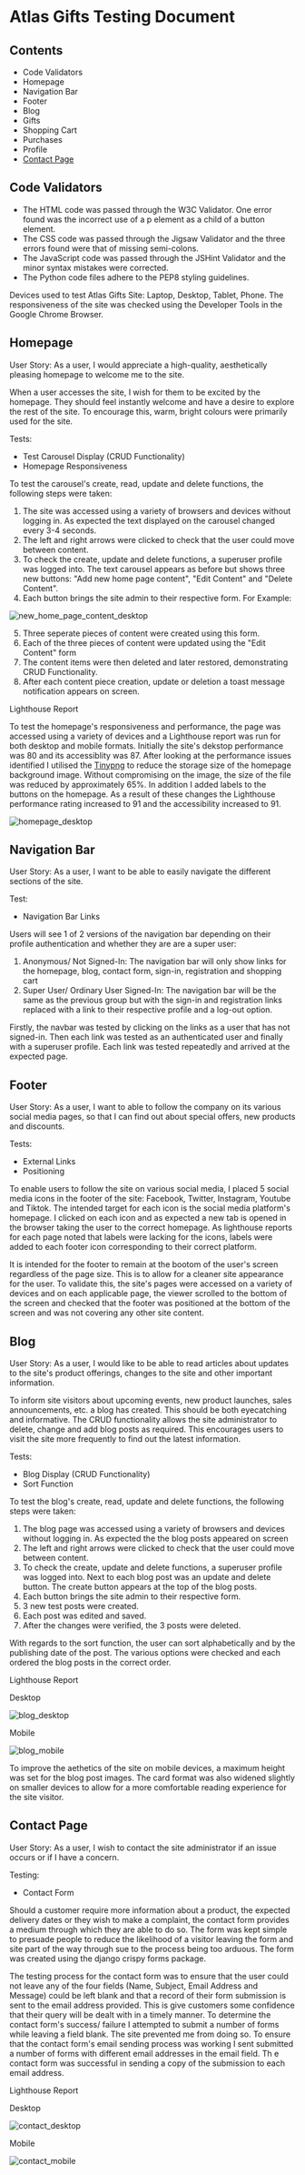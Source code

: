 # Atlas Gifts Testing Document

## Contents
* Code Validators
* Homepage
* Navigation Bar
* Footer
* Blog
* Gifts
* Shopping Cart
* Purchases
* Profile
* [Contact Page](#contact-page)

## Code Validators
* The HTML code was passed through the W3C Validator. One error found was the incorrect use of a p element as a child of a button element.
* The CSS code was passed through the Jigsaw Validator and the three errors found were that of missing semi-colons.
* The JavaScript code was passed through the JSHint Validator and the minor syntax mistakes were corrected.
* The Python code files adhere to the PEP8 styling guidelines.

Devices used to test Atlas Gifts Site: Laptop, Desktop, Tablet, Phone. The responsiveness of the site was checked using the Developer Tools in the Google Chrome Browser.

## Homepage
User Story: As a user, I would appreciate a high-quality, aesthetically pleasing homepage to welcome me to the site.

When a user accesses the site, I wish for them to be excited by the homepage. They should feel instantly welcome and have a desire to explore the rest of the site. To encourage this, warm, bright colours were primarily used for the site. 

Tests:
 * Test Carousel Display (CRUD Functionality)
 * Homepage Responsiveness

To test the carousel's create, read, update and delete functions, the following steps were taken:
1. The site was accessed using a variety of browsers and devices without logging in. As expected the text displayed on the carousel changed every 3-4 seconds.
2. The left and right arrows were clicked to check that the user could move between content.
3. To check the create, update and delete functions, a superuser profile was logged into. The text carousel appears as before but shows three new buttons: "Add new home page content", "Edit Content" and "Delete Content". 
4. Each button brings the site admin to their respective form. For Example:

![new_home_page_content_desktop](https://user-images.githubusercontent.com/72452781/165380472-1b77e153-0935-4664-b1ad-7da9a2467451.png)

5. Three seperate pieces of content were created using this form.
6. Each of the three pieces of content were updated using the "Edit Content" form
7. The content items were then deleted and later restored, demonstrating CRUD Functionality.
8. After each content piece creation, update or deletion a toast message notification appears on screen.

Lighthouse Report

To test the homepage's responsiveness and performance, the page was accessed using a variety of devices and a Lighthouse report was run for both desktop and mobile formats. Initially the site's dekstop performance was 80 and its accessiblity was 87. After looking at the performance issues identified I utilised the [Tinypng](https://tinypng.com/) to reduce the storage size of the homepage background image. Without compromising on the image, the size of the file was reduced by approximately 65%. In addition I added labels to the buttons on the homepage. As a result of these changes the Lighthouse performance rating increased to 91 and the accessibility increased to 91.

![homepage_desktop](https://user-images.githubusercontent.com/72452781/165378805-8ea99e7a-62c1-4416-91d6-b1f9b55696fc.png)

## Navigation Bar
User Story: As a user, I want to be able to easily navigate the different sections of the site.

Test:
 * Navigation Bar Links

Users will see 1 of 2 versions of the navigation bar depending on their profile authentication and whether they are are a super user:
1. Anonymous/ Not Signed-In: The navigation bar will only show links for the homepage, blog, contact form, sign-in, registration and shopping cart
2. Super User/ Ordinary User Signed-In: The navigation bar will be the same as the previous group but with the sign-in and registration links replaced with a link to their respective profile and a log-out option.

Firstly, the navbar was tested by clicking on the links as a user that has not signed-in. Then each link was tested as an authenticated user and finally with a superuser profile. Each link was tested repeatedly and arrived at the expected page.


## Footer
User Story: As a user, I want to able to follow the company on its various social media pages, so that I can find out about special offers, new products and discounts.

Tests:
 * External Links
 * Positioning

To enable users to follow the site on various social media, I placed 5 social media icons in the footer of the site: Facebook, Twitter, Instagram, Youtube and Tiktok. The intended target for each icon is the social media platform's homepage. I clicked on each icon and as expected a new tab is opened in the browser taking the user to the correct homepage. As lighthouse reports for each page noted that labels were lacking for the icons, labels were added to each footer icon corresponding to their correct platform.

It is intended for the footer to remain at the bootom of the user's screen regardless of the page size. This is to allow for a cleaner site appearance for the user. To validate this, the site's pages were accessed on a variety of devices and on each applicable page, the viewer scrolled to the bottom of the screen and checked that the footer was positioned at the bottom of the screen and was not covering any other site content.

## Blog
User Story: As a user, I would like to be able to read articles about updates to the site's product offerings, changes to the site and other important information.

To inform site visitors about upcoming events, new product launches, sales announcements, etc. a blog has created. This should be both eyecatching and informative. The CRUD functionality allows the site administrator to delete, change and add blog posts as required. This encourages users to visit the site more frequently to find out the latest information.

Tests:
* Blog Display (CRUD Functionality)
* Sort Function

To test the blog's create, read, update and delete functions, the following steps were taken:
1. The blog page was accessed using a variety of browsers and devices without logging in. As expected the the blog posts appeared on screen
2. The left and right arrows were clicked to check that the user could move between content.
3. To check the create, update and delete functions, a superuser profile was logged into. Next to each blog post was an update and delete button. The create button appears at the top of the blog posts.
4. Each button brings the site admin to their respective form.
5. 3 new test posts were created.
6. Each post was edited and saved.
7. After the changes were verified, the 3 posts were deleted.

With regards to the sort function, the user can sort alphabetically and by the publishing date of the post. The various options were checked and each ordered the blog posts in the correct order.

Lighthouse Report

Desktop

![blog_desktop](https://user-images.githubusercontent.com/72452781/165862718-75d27ce0-c94e-401b-92ca-d46cb28c2822.png)

Mobile

![blog_mobile](https://user-images.githubusercontent.com/72452781/165862792-01ee07ce-2c54-4d2b-8048-697a53595620.png)

To improve the aethetics of the site on mobile devices, a maximum height was set for the blog post images. The card format was also widened slightly on smaller devices to allow for a more comfortable reading experience for the site visitor. 


## Contact Page

User Story: As a user, I wish to contact the site administrator if an issue occurs or if I have a concern.

Testing:
* Contact Form 

Should a customer require more information about a product, the expected delivery dates or they wish to make a complaint, the contact form provides a medium through which they are able to do so. The form was kept simple to presuade people to reduce the likelihood of a visitor leaving the form and site part of the way through sue to the process being too arduous. The form was created using the django crispy forms package.

The testing process for the contact form was to ensure that the user could not leave any of the four fields (Name, Subject, Email Address and Message) could be left blank and that a record of their form submission is sent to the email address provided. This is give customers some confidence that their query will be dealt with in a timely manner. To determine the contact form's success/ failure I attempted to submit a number of forms while leaving a field blank. The site prevented me from doing so. To ensure that the contact form's email sending process was working I sent submitted a number of forms with different email addresses in the email field. Th e contact form was successful in sending a copy of the submission to each email address.

Lighthouse Report

Desktop

![contact_desktop](https://user-images.githubusercontent.com/72452781/165865590-0c733f7b-054e-43d9-97a9-53938637cdec.png)

Mobile

![contact_mobile](https://user-images.githubusercontent.com/72452781/165865719-8b917e8f-2169-414e-8e37-faa71d82bb95.png)
